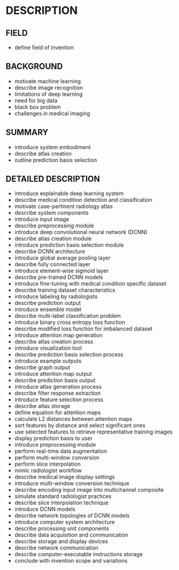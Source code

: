 # DESCRIPTION

## FIELD

- define field of invention

## BACKGROUND

- motivate machine learning
- describe image recognition
- limitations of deep learning
- need for big data
- black box problem
- challenges in medical imaging

## SUMMARY

- introduce system embodiment
- describe atlas creation
- outline prediction basis selection

## DETAILED DESCRIPTION

- introduce explainable deep learning system
- describe medical condition detection and classification
- motivate case-pertinent radiology atlas
- describe system components
- introduce input image
- describe preprocessing module
- introduce deep convolutional neural network (DCNN)
- describe atlas creation module
- introduce prediction basis selection module
- describe DCNN architecture
- introduce global average pooling layer
- describe fully connected layer
- introduce element-wise sigmoid layer
- describe pre-trained DCNN models
- introduce fine-tuning with medical condition specific dataset
- describe training dataset characteristics
- introduce labeling by radiologists
- describe prediction output
- introduce ensemble model
- describe multi-label classification problem
- introduce binary cross entropy loss function
- describe modified loss function for imbalanced dataset
- introduce attention map generation
- describe atlas creation process
- introduce visualization tool
- describe prediction basis selection process
- introduce example outputs
- describe graph output
- introduce attention map output
- describe prediction basis output
- introduce atlas generation process
- describe filter response extraction
- introduce feature selection process
- describe atlas storage
- define equation for attention maps
- calculate L2 distances between attention maps
- sort features by distance and select significant ones
- use selected features to retrieve representative training images
- display prediction basis to user
- introduce preprocessing module
- perform real-time data augmentation
- perform multi-window conversion
- perform slice interpolation
- mimic radiologist workflow
- describe medical image display settings
- introduce multi-window conversion technique
- describe encoding input image into multichannel composite
- simulate standard radiologist practices
- describe slice interpolation technique
- introduce DCNN models
- describe network topologies of DCNN models
- introduce computer system architecture
- describe processing unit components
- describe data acquisition and communication
- describe storage and display devices
- describe network communication
- describe computer-executable instructions storage
- conclude with invention scope and variations

